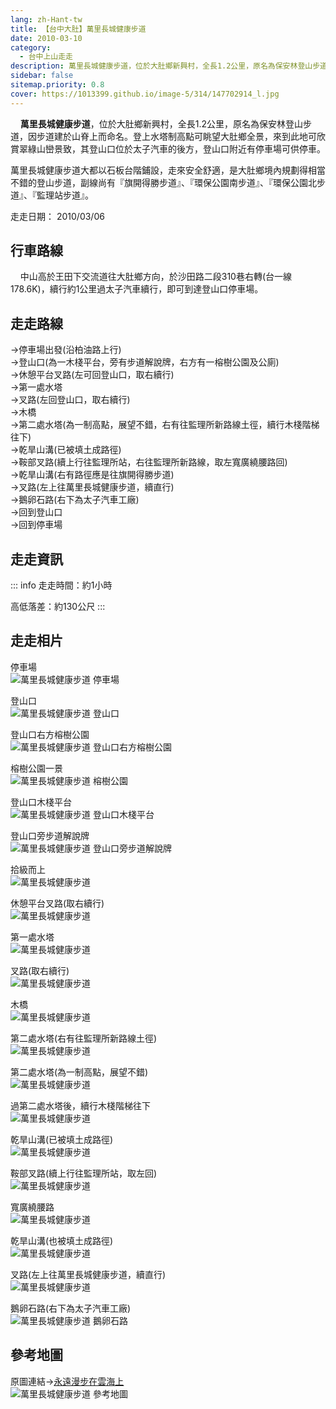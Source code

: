 ```yaml
---
lang: zh-Hant-tw
title: 【台中大肚】萬里長城健康步道
date: 2010-03-10
category: 
  - 台中上山走走
description: 萬里長城健康步道，位於大肚鄉新興村，全長1.2公里，原名為保安林登山步道，因步道建於山脊上而命名。登上水塔制高點可眺望大肚鄉全景，來到此地可欣賞翠綠山巒景致，其登山口位於太子汽車的後方，登山口附近有停車場可供停車。 萬里長城健康步道大都以石板台階鋪設，走來安全舒適，是大肚鄉境內規劃得相當不錯的登山步道，副線尚有『旗開得勝步道』、『環保公園南步道』、『環保公園北步道』、『監理站步道』。
sidebar: false
sitemap.priority: 0.8
cover: https://1013399.github.io/image-5/314/147702914_l.jpg
---
```


    **萬里長城健康步道**，位於大肚鄉新興村，全長1.2公里，原名為保安林登山步道，因步道建於山脊上而命名。登上水塔制高點可眺望大肚鄉全景，來到此地可欣賞翠綠山巒景致，其登山口位於太子汽車的後方，登山口附近有停車場可供停車。  

<!-- more -->

萬里長城健康步道大都以石板台階鋪設，走來安全舒適，是大肚鄉境內規劃得相當不錯的登山步道，副線尚有『旗開得勝步道』、『環保公園南步道』、『環保公園北步道』、『監理站步道』。

走走日期： 2010/03/06

## 行車路線
    中山高於王田下交流道往大肚鄉方向，於沙田路二段310巷右轉(台一線178.6K)，續行約1公里過太子汽車續行，即可到達登山口停車場。

## 走走路線
→停車場出發(沿柏油路上行)  
→登山口(為一木棧平台，旁有步道解說牌，右方有一榕樹公園及公廁)  
→休憩平台叉路(左可回登山口，取右續行)  
→第一處水塔  
→叉路(左回登山口，取右續行)  
→木橋  
→第二處水塔(為一制高點，展望不錯，右有往監理所新路線土徑，續行木棧階梯往下)  
→乾旱山溝(已被填土成路徑)  
→鞍部叉路(續上行往監理所站，右往監理所新路線，取左寬廣繞腰路回)  
→乾旱山溝(右有路徑應是往旗開得勝步道)  
→叉路(左上往萬里長城健康步道，續直行)  
→鵝卵石路(右下為太子汽車工廠)  
→回到登山口  
→回到停車場

## 走走資訊
::: info
走走時間：約1小時

高低落差：約130公尺
:::

## 走走相片

停車場  
![萬里長城健康步道 停車場](https://1013399.github.io/image-5/314/147702605_l.jpg)

登山口  
![萬里長城健康步道 登山口](https://1013399.github.io/image-5/314/147702609_l.jpg)

登山口右方榕樹公園  
![萬里長城健康步道 登山口右方榕樹公園](https://1013399.github.io/image-5/314/147702702_l.jpg)

榕樹公園一景  
![萬里長城健康步道 榕樹公園](https://1013399.github.io/image-5/314/147702599_l.jpg)

登山口木棧平台  
![萬里長城健康步道 登山口木棧平台](https://1013399.github.io/image-5/314/147702651_l.jpg)

登山口旁步道解說牌  
![萬里長城健康步道 登山口旁步道解說牌](https://1013399.github.io/image-5/314/147702709_l.jpg)

拾級而上  
![萬里長城健康步道](https://1013399.github.io/image-5/314/147702716_l.jpg)

休憩平台叉路(取右續行)  
![萬里長城健康步道](https://1013399.github.io/image-5/314/147702766_l.jpg)

第一處水塔  
![萬里長城健康步道](https://1013399.github.io/image-5/314/147702771_l.jpg)

叉路(取右續行)  
![萬里長城健康步道](https://1013399.github.io/image-5/314/147702775_l.jpg)

木橋  
![萬里長城健康步道](https://1013399.github.io/image-5/314/147702827_l.jpg)

第二處水塔(右有往監理所新路線土徑)  
![萬里長城健康步道](https://1013399.github.io/image-5/314/147702886_l.jpg)

第二處水塔(為一制高點，展望不錯)  
![萬里長城健康步道](https://1013399.github.io/image-5/314/147702891_l.jpg)

過第二處水塔後，續行木棧階梯往下  
![萬里長城健康步道](https://1013399.github.io/image-5/314/147702914_l.jpg)

乾旱山溝(已被填土成路徑)  
![萬里長城健康步道](https://1013399.github.io/image-5/314/147702949_l.jpg)

鞍部叉路(續上行往監理所站，取左回)  
![萬里長城健康步道](https://1013399.github.io/image-5/314/147702966_l.jpg)

寬廣繞腰路  
![萬里長城健康步道](https://1013399.github.io/image-5/314/147703014_l.jpg)

乾旱山溝(也被填土成路徑)  
![萬里長城健康步道](https://1013399.github.io/image-5/314/147703021_l.jpg)

叉路(左上往萬里長城健康步道，續直行)  
![萬里長城健康步道](https://1013399.github.io/image-5/314/147703025_l.jpg)

鵝卵石路(右下為太子汽車工廠)  
![萬里長城健康步道 鵝卵石路](https://1013399.github.io/image-5/314/147703028_l.jpg)

## 參考地圖
原圖連結→[永遠漫步在雲海上](http://blog.yam.com/amjads/article/25281432)  
![萬里長城健康步道 參考地圖](https://1013399.github.io/image-5/314/147703136_l.jpg)